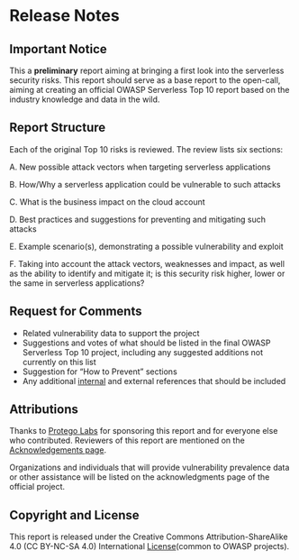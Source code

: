 # Release Notes
## Important Notice
This a ​**preliminary**​ report aiming at bringing a first look into the serverless security risks. This report should serve as a base report to the open-call, aiming at creating an official OWASP Serverless Top 10 report based on the industry knowledge and data in the wild.

## Report Structure
Each of the original Top 10 risks is reviewed. The review lists six sections:

A. New possible attack vectors when targeting serverless applications

B. How/Why a serverless application could be vulnerable to such attacks

C. What is the business impact on the cloud account

D. Best practices and suggestions for preventing and mitigating such attacks

E. Example scenario(s), demonstrating a possible vulnerability and exploit

F. Taking into account the attack vectors, weaknesses and impact, as well as the ability to identify and mitigate it; is this security risk higher, lower or the same in serverless applications?

## Request for Comments
- Related vulnerability data to support the project
- Suggestions and votes of what should be listed in the final OWASP Serverless Top 10 project, including any suggested additions not currently on this list
- Suggestion for “How to Prevent” sections
- Any additional ​[internal](https://owasp.org)​ and external references that should be included

## Attributions
Thanks to ​[Protego Labs](https://​protego.io) for sponsoring this report and for everyone else who contributed. Reviewers of this report are mentioned on the ​[Acknowledgements page​](internal).

Organizations and individuals that will provide vulnerability prevalence data or other assistance will be listed on the acknowledgments page of the official project.

## Copyright and License
This report is released under the Creative Commons Attribution-ShareAlike 4.0 (CC BY-NC-SA 4.0) International ​[License​](https://creativecommons.org/licenses/by-nc-sa/4.0/) (common to OWASP projects).
